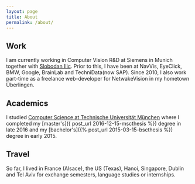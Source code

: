 ```yaml
---
layout: page
title: About
permalink: /about/
---
```


## Work

I am currently working in Computer Vision R&D at Siemens in Munich together with [Slobodan Ilic](http://campar.in.tum.de/Main/SlobodanIlic). Prior to this, I have been at NavVis, EyeClick, BMW, Google, BrainLab and TechniData(now SAP). Since 2010, I also work part-time as a freelance web-developer for NetwakeVision in my hometown Überlingen.

## Academics

I studied [Computer Science at Technische Universität München](http://www.cs.tum.edu/en.html) where I completed my [master's]({ post_url 2016-12-15-mscthesis %}) degree in late 2016 and my [bachelor's]({% post_url 2015-03-15-bscthesis %}) degree in early 2015.

## Travel
So far, I lived in France (Alsace), the US (Texas), Hanoi, Singapore, Dublin and Tel Aviv for exchange semesters, language studies or internships.
